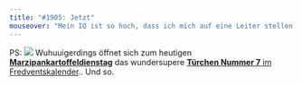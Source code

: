 ```yaml
---
title: "#1905: Jetzt"
mouseover: "Mein IQ ist so hoch, dass ich mich auf eine Leiter stellen muss, um dranzukommen."
---
```


PS:
<a href="http://www.fonflatter.de/advent10"><img src="http://www.fonflatter.de/adv10/erfindungen_s.png"></a>
Wuhuuigerdings öffnet sich zum heutigen <a href="http://www.fonflatter.de/kalender"><strong>Marzipankartoffeldienstag</strong></a> das wundersupere <a href="http://www.fonflatter.de/advent10"><strong>Türchen Nummer 7</strong> im Fredventskalender</a>..
Und so.
